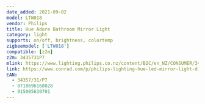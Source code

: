 ```yaml
---
date_added: 2021-09-02
model: LTW018
vendor: Philips
title: Hue Adore Bathroom Mirror Light
category: light
supports: on/off, brightness, colortemp
zigbeemodel: ['LTW018']
compatible: [z2m]
z2m: 3435731P7
mlink: https://www.lighting.philips.co.nz/content/B2C/en_NZ/CONSUMER/3435731P7.html
link: https://www.conrad.com/p/philips-lighting-hue-led-mirror-light-dimmer-3435731p7-adore-built-in-led-40-w-warm-white-cool-white-daylight-whi-1707180
EAN: 
  - 34357/31/P7
  - 8718696168028
  - 915005630701
---
```

